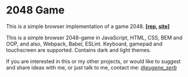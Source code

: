 # 2048 Game
This is a simple browser implementation of a game 2048. **[[rep](https://github.com/eugene-serb/2048-game/), [site](https://eugene-serb.github.io/2048-game/)]**

This is a simple browser 2048-game in JavaScript, HTML, CSS, BEM and OOP, and also, Webpack, Babel, ESLint. Keyboard, gamepad and touchscreen are supported. Contains dark and light themes.

If you are interested in this or my other projects, or would like to suggest and share ideas with me, or just talk to me, contact me: *[@eugene_serb](https://t.me/eugene_serb)*
